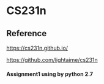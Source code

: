 # CS231n

## Reference
https://cs231n.github.io/ 

https://github.com/lightaime/cs231n

#### Assignment1 using by python 2.7
